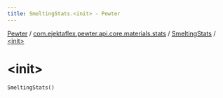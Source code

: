```yaml
---
title: SmeltingStats.<init> - Pewter
---
```


[Pewter](../../index.html) / [com.ejektaflex.pewter.api.core.materials.stats](../index.html) / [SmeltingStats](index.html) / [&lt;init&gt;](./-init-.html)

# &lt;init&gt;

`SmeltingStats()`